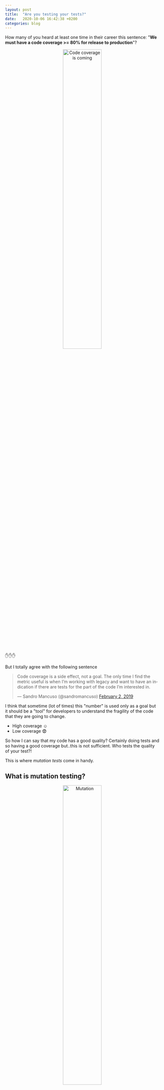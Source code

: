 ```yaml
---
layout: post
title:  "Are you testing your tests?"
date:   2020-10-06 16:42:38 +0200
categories: blog
---
```

How many of you heard at least one time in their career this sentence: "**We must have a code coverage >= 80% for release to production**"?

<p align="center">
<img src="https://memegenerator.net/img/instances/54739072.jpg" alt="Code coverage is coming" width="50%"/>
</p>

:raised_hand::raised_hand::raised_hand:

But I totally agree with the following sentence

<blockquote class="twitter-tweet"><p lang="en" dir="ltr">Code coverage is a side effect, not a goal. The only time I find the metric useful is when I’m working with legacy and want to have an indication if there are tests for the part of the code I’m interested in.</p>&mdash; Sandro Mancuso (@sandromancuso) <a href="https://twitter.com/sandromancuso/status/1091701221390516224?ref_src=twsrc%5Etfw">February 2, 2019</a></blockquote>

I think that sometime (lot of times) this "number" is used only as a goal but it should be a "tool" for developers to understand the fragility of the code that they are going to change. 

* High coverage :relaxed:
* Low coverage :fearful:

So how I can say that my code has a good quality? Certainly doing tests and so having a good coverage but..this is not sufficient. Who tests the quality of your test?!

This is where *mutation tests* come in handy.

## What is mutation testing?
<p align="center">
<img src="https://media.nature.com/lw800/magazine-assets/d41586-019-03536-x/d41586-019-03536-x_17373716.jpg" alt="Mutation" width="50%"/>
</p>

Mutation tests are new type of software testing with the aim to test the quality of your test! They works changing some code and see if there are some tests that fails.
I see in this type of tests an analogy with [chaos enginering](https://principlesofchaos.org/) 

> Chaos engineering is the discipline of experimenting on a software system in production in order to build confidence in the system's capability to withstand turbulent and unexpected conditions.

### Basic concept
Mutation is a change automatically seeded into your code that can be *killed* if your tests fails, or **lived** if your tests pass!
The quality of your tests can be gauged from the percentage of mutations killed.

Very simple!

### Coverage vs Mutation
For example the following code is an implementation of to check if a string is palindrome.

``` java
public class Palindrome {

    public boolean isPalindrome(String inputString) {
        if (inputString.length() == 0) {
            return true;
        } else {
            char firstChar = inputString.charAt(0);
            char lastChar = inputString.charAt(inputString.length() - 1);
            String mid = inputString.substring(1, inputString.length() - 1);
            return (firstChar == lastChar) && isPalindrome(mid);
        }
    }
}
```
and this is the tests 

``` java
public class PalindromeTest {

    @Test
    @DisplayName("Passing noon to isPalindrome must return true")
    public void when_pal() {
        Palindrome fb = new Palindrome();
        assertTrue(fb.isPalindrome("noon"));
    }
}
```

has a code coverage of **100%** but mutation coverage is instead of **57%**.
![coverage]({{site.baseurl}}/assets/img/mutation-tests/coverage.png)
 in details 
 ![PIT report]({{site.baseurl}}/assets/img/mutation-tests/pit-report.png)

Let's analyze the result starting from the *green* lines: 7, 10, 11 and 12 so *KILLED* mutations:

**7\.** in case we change the *return true* to *return false* when the *lenght* is 0, our test obviously fails so mutation is catched and killed!

**10 and 11.** in that case adding 1 instead to substract it will cause an *ArreyOutOfBoundException* and our test will fails. Even in that case we killed the mutation.

**12.2** in that case the first condition of the *return* statement is negated and our test will fail. Mutation killed!

let's now analyze the red lines: 6, 12 so *SURVIVED* mutations:

**6\.** in case we negate the condition on *lenght*, returning true when lenght is not 0, our test will pass so the change *SURVIVED*. Not good!

> *Solution* add a test with and empty string and aspect isPalindrome return true.

**12.1** in that case if the *return* statement in the else will always return true, our test will pass an so the change *SURVIVED*.

**12.3** in that case we are nagatin the '&&' condition of the *return* statement, so we are considering only the first and the last char to say if a string is palindrome or not. Our test will pass and so the change *SURVIVED* 

> *Solution* for 12.* add a test to verify also when a string (with lenght > 2) is not palindrome.

``` java
@Test
@DisplayName("Passing empty string to isPalindrome must return true")
public void when_empty_pal() {
    Palindrome fb = new Palindrome();
    assertTrue(fb.isPalindrome(""));
}

@Test
@DisplayName("Passing mario string to isPalindrome must return false")
public void when_not_pal() {
    Palindrome fb = new Palindrome();
    assertFalse(fb.isPalindrome("mario"));
}

@Test
@DisplayName("Passing neon string to isPalindrome must return false")
public void whenNearPalindrom_thanReject(){
    Palindrome palindromeTester = new Palindrome();
    assertFalse(palindromeTester.isPalindrome("neon"));
}
```
Note that the last test on "neon" is required to also kill mutation on the second part of the return condition. In that case we will have **100%** mutation coverage.

![PIT report 100%]({{site.baseurl}}/assets/img/mutation-tests/pit-report-good.png)

### PIT, Java mutation tests library
To calculate the mutation coverage is used [PIT](https://pitest.org/) library. It' very simple to use:

add
``` pom
<plugin>
    <groupId>org.pitest</groupId>
    <artifactId>pitest-maven</artifactId>
    <version>LATEST</version>
 </plugin>
```

to your pom.xml. If you are using Junit5 you need to add these dependency to plugin
``` pom
<dependencies>
    <dependency>
        <groupId>org.pitest</groupId>
        <artifactId>pitest-junit5-plugin</artifactId>
        <version>0.12</version>
    </dependency>
</dependencies>
```
remember to add also surfire plugin to execute test with maven
``` pom
<plugin>
    <groupId>org.apache.maven.plugins</groupId>
    <artifactId>maven-surefire-plugin</artifactId>
    <version>3.0.0-M5</version>
</plugin>
```
You can now run:
``` bash
mvn test
```
``` bash
mvn pitest:mutationCoverage 
```
you can find the report in 'target/pit-reports'


You can find the project example [here](https://github.com/mfvitale/mutation-tests-example)

### Conclusion
If you put togher high code coverage and a good resilience to mutation test you have a great measure of your code quality!
